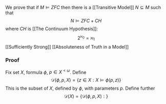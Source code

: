 We prove that if $M\models ZFC$ then there is a [[Transitive Model]] $N\subseteq M$
such that 
$$
N\models ZFC+CH
$$
where $CH$ is [[The Continuum Hypothesis]]:
$$
2^{\aleph_{0}}=\aleph_{1}
$$
[[Sufficiently Strong]]
[[Absoluteness of Truth in a Model]]

### Proof
Fix set $X$, formula $\phi$, $p \in X^{<\omega}$.
Define
$$
\mathcal{D}(\phi,p,X) = \{ z\in X : X\models \phi(p,z) \}
$$
This is the subset of $X$, defined by $\phi$, with parameters $p$.
Define further
$$
\mathcal{D}(X) = \{ \mathcal{D}(\phi,p,X) :  \}
$$